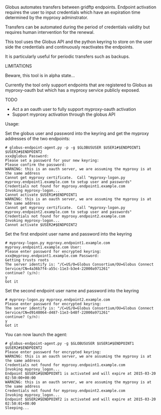 

Globus automates transfers between gridftp endpoints.
Endpoint activation requires the user to input credentials which have an
expiration time determined by the myproxy adminstrator.

Transfers can be automated during the period of credentials validity but
requires human intervention for the renewal.

This tool uses the Globus API and the python keyring to store on the user side
the credentials and continuously reactivates the endpoints.

It is particularly useful for periodic transfers such as backups.

LIMITATIONS

Beware, this tool is in alpha state...

Currently the tool only support endpoints that are registered to Globus as
myproxy-oauth but which has a myproxy service publicly exposed.

TODO
- Act a an oauth user to fully support myproxy-oauth activation
- Support myproxy activation through the globus API

Usage:

Set the globus user and password into the keyring and get the myproxy addresses of the two endpoints:

```
# globus-endpoint-agent.py -p -g $GLOBUSUSER $USER1#$ENDPOINT1 $USER2#$ENDPOINT2
xxx@globus Password:
Please set a password for your new keyring:
Please confirm the password:
WARNING: this is an oauth server, we are assuming the myproxy is at the same address
Cannot get myproxy certificate.  Call "myproxy-logon.py myproxy.endpoint1.example.com to setup user and passwords"
Credentials not found for myproxy.endpoint1.example.com
Invoking myproxy-logon...
Cannot activate $USER1#$ENDPOINT1
WARNING: this is an oauth server, we are assuming the myproxy is at the same address
Cannot get myproxy certificate.  Call "myproxy-logon.py myproxy.endpoint2.example.com to setup user and passwords"
Credentials not found for myproxy.endpoint2.example.com
Invoking myproxy-logon...
Cannot activate $USER2#$ENDPOINT2
```

Set the first endpoint user name and password into the keyring

```
# myproxy-logon.py myproxy.endpoint1.example.com
myproxy.endpoint1.example.com User:
Please enter password for encrypted keyring:
xxx@myproxy.endpoint1.example.com Password:
Getting trusts roots
The server identify is: "/C=US/O=Globus Consortium/OU=Globus Connect Service/CN=4a36b7f4-a55c-11e3-b3e4-22000a971261"
continue? (y/n):
y
Got it
```

Set the second endpoint user name and password into the keyring

```
# myproxy-logon.py myproxy.endpoint2.example.com
Please enter password for encrypted keyring:
The server identify is: "/C=US/O=Globus Consortium/OU=Globus Connect Service/CN=d9148064-d487-11e3-b48f-22000a971261"
continue? (y/n):
y
Got it
```

You can now launch the agent:

```
# globus-endpoint-agent.py -g $GLOBUSUSER $USER1#$ENDPOINT1 $USER2#$ENDPOINT2
Please enter password for encrypted keyring:
WARNING: this is an oauth server, we are assuming the myproxy is at the same address
Credentials not found for myproxy.endpoint1.example.com
Invoking myproxy_logon...
Endpoint $USER1#$ENDPOINT1 is activated and will expire at 2015-03-20 02:50:00+00:00
WARNING: this is an oauth server, we are assuming the myproxy is at the same address
Credentials not found for myproxy.endpoint2.example.com
Invoking myproxy_logon...
Endpoint $USER2#$ENDPOINT2 is activated and will expire at 2015-03-20 02:50:01+00:00
Sleeping...
```

